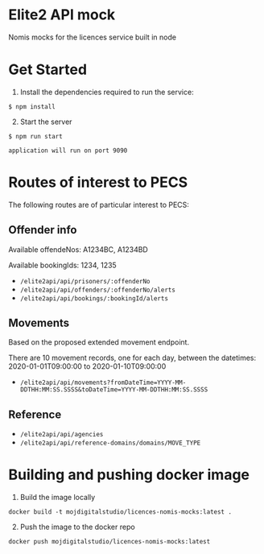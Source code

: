 # Elite2 API mock

Nomis mocks for the licences service built in node

# Get Started

1. Install the dependencies required to run the service:

```
$ npm install
```

2. Start the server

```
$ npm run start

application will run on port 9090

```

# Routes of interest to PECS

The following routes are of particular interest to PECS:

## Offender info

Available offendeNos: A1234BC, A1234BD

Available bookingIds: 1234, 1235

- `/elite2api/api/prisoners/:offenderNo`
- `/elite2api/api/offenders/:offenderNo/alerts`
- `/elite2api/api/bookings/:bookingId/alerts`

## Movements

Based on the proposed extended movement endpoint.

There are 10 movement records, one for each day, between the datetimes: 2020-01-01T09:00:00 to 2020-01-10T09:00:00

- `/elite2api/api/movements?fromDateTime=YYYY-MM-DDTHH:MM:SS.SSSS&toDateTime=YYYY-MM-DDTHH:MM:SS.SSSS`

## Reference

- `/elite2api/api/agencies`
- `/elite2api/api/reference-domains/domains/MOVE_TYPE`

# Building and pushing docker image

1. Build the image locally

```
docker build -t mojdigitalstudio/licences-nomis-mocks:latest .
```

2. Push the image to the docker repo

```
docker push mojdigitalstudio/licences-nomis-mocks:latest
```
